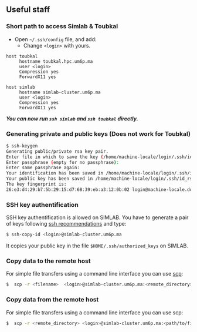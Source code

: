 ## Useful staff

### Short path to access Simlab & Toubkal
- Open `~/.ssh/config` file, and add:
	- Change `<login>` with yours.
```shell
host toubkal
     hostname toubkal.hpc.um6p.ma
     user <login>
     Compression yes
     ForwardX11 yes
     
host simlab
     hostname simlab-cluster.um6p.ma
     user <login>
     Compression yes
     ForwardX11 yes
```
***You can now run `ssh simlab` and `ssh toubkal` directly.***

### Generating private and public keys (Does not work for Toubkal)<a name="gen"></a>

```sh
$ ssh-keygen
Generating public/private rsa key pair.
Enter file in which to save the key (/home/machine-locale/login/.ssh/id_rsa):
Enter passphrase (empty for no passphrase):
Enter same passphrase again:
Your identification has been saved in /home/machine-locale/login/.ssh/id_rsa.
Your public key has been saved in /home/machine-locale/login/.ssh/id_rsa.pub.
The key fingerprint is:
26:e3:d4:29:b7:5b:29:15:d7:68:39:eb:a3:12:0b:02 login@machine-locale.domaine.fr
```
### SSH key authentification <a name="sshkey"></a>

SSH key authentification is allowed on SIMLAB. You have to generate a pair of keys following [ssh recommendations](https://github.com/HPC-Simlab/Tutorials/blob/master/ALL/B_Computing_environment/ssh_recommandation.md) and type:
```sh
$ ssh-copy-id <login>@simlab-cluster.um6p.ma
```
It copies your public key in the file `$HOME/.ssh/authorized_keys` on SIMLAB.

### Copy data to the remote host <a name="copytoremote"></a>
 For simple file transfers using a command line interface you can use [scp](https://en.wikipedia.org/wiki/Secure_copy_protocol):  

```sh
$  scp -r <filename>  <login>@simlab-cluster.um6p.ma:<remote_directory>
```

 ### Copy data from the remote host <a name="copytohost"></a>
 For simple file transfers using a command line interface you can use scp:  

```sh
$  scp -r <remote_directory> <login>@simlab-cluster.um6p.ma:<path/to/filename>
```
